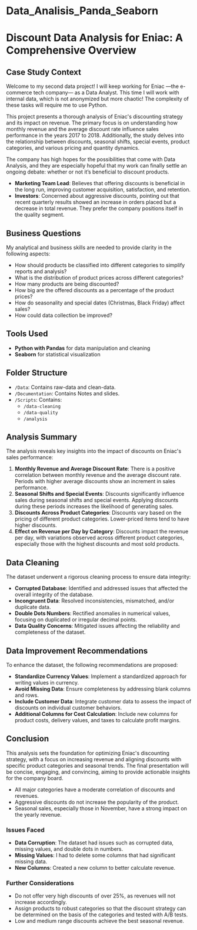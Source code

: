 # Data_Analisis_Panda_Seaborn

# Discount Data Analysis for Eniac: A Comprehensive Overview

## Case Study Context

Welcome to my second data project! I will keep working for Eniac —the e-commerce tech company— as a Data Analyst. This time I will work with internal data, which is not anonymized but more chaotic! The complexity of these tasks will require me to use Python.

This project presents a thorough analysis of Eniac's discounting strategy and its impact on revenue. The primary focus is on understanding how monthly revenue and the average discount rate influence sales performance in the years 2017 to 2018. Additionally, the study delves into the relationship between discounts, seasonal shifts, special events, product categories, and various pricing and quantity dynamics.

The company has high hopes for the possibilities that come with Data Analysis, and they are especially hopeful that my work can finally settle an ongoing debate: whether or not it’s beneficial to discount products.

- **Marketing Team Lead**: Believes that offering discounts is beneficial in the long run, improving customer acquisition, satisfaction, and retention.
- **Investors**: Concerned about aggressive discounts, pointing out that recent quarterly results showed an increase in orders placed but a decrease in total revenue. They prefer the company positions itself in the quality segment.

## Business Questions

My analytical and business skills are needed to provide clarity in the following aspects:

- How should products be classified into different categories to simplify reports and analysis?
- What is the distribution of product prices across different categories?
- How many products are being discounted?
- How big are the offered discounts as a percentage of the product prices?
- How do seasonality and special dates (Christmas, Black Friday) affect sales?
- How could data collection be improved?


## Tools Used

- **Python with Pandas** for data manipulation and cleaning
- **Seaborn** for statistical visualization

## Folder Structure

- `/Data`: Contains raw-data and clean-data.
- `/Documentation`: Contains Notes and slides.
- `/Scripts`: Contains:
  - `/data-cleaning`
  - `/data-quality`
  - `/analysis`


## Analysis Summary

The analysis reveals key insights into the impact of discounts on Eniac's sales performance:

1. **Monthly Revenue and Average Discount Rate**: There is a positive correlation between monthly revenue and the average discount rate. Periods with higher average discounts show an increment in sales performance.
2. **Seasonal Shifts and Special Events**: Discounts significantly influence sales during seasonal shifts and special events. Applying discounts during these periods increases the likelihood of generating sales.
3. **Discounts Across Product Categories**: Discounts vary based on the pricing of different product categories. Lower-priced items tend to have higher discounts.
4. **Effect on Revenue per Day by Category**: Discounts impact the revenue per day, with variations observed across different product categories, especially those with the highest discounts and most sold products.

## Data Cleaning

The dataset underwent a rigorous cleaning process to ensure data integrity:

- **Corrupted Database**: Identified and addressed issues that affected the overall integrity of the database.
- **Incongruent Data**: Resolved inconsistencies, mismatched, and/or duplicate data.
- **Double Dots Numbers**: Rectified anomalies in numerical values, focusing on duplicated or irregular decimal points.
- **Data Quality Concerns**: Mitigated issues affecting the reliability and completeness of the dataset.

## Data Improvement Recommendations

To enhance the dataset, the following recommendations are proposed:

- **Standardize Currency Values**: Implement a standardized approach for writing values in currency.
- **Avoid Missing Data**: Ensure completeness by addressing blank columns and rows.
- **Include Customer Data**: Integrate customer data to assess the impact of discounts on individual customer behaviors.
- **Additional Columns for Cost Calculation**: Include new columns for product costs, delivery values, and taxes to calculate profit margins.


## Conclusion

This analysis sets the foundation for optimizing Eniac's discounting strategy, with a focus on increasing revenue and aligning discounts with specific product categories and seasonal trends. The final presentation will be concise, engaging, and convincing, aiming to provide actionable insights for the company board.

- All major categories have a moderate correlation of discounts and revenues.
- Aggressive discounts do not increase the popularity of the product.
- Seasonal sales, especially those in November, have a strong impact on the yearly revenue.

### Issues Faced

- **Data Corruption**: The dataset had issues such as corrupted data, missing values, and double dots in numbers.
- **Missing Values**: I had to delete some columns that had significant missing data.
- **New Columns**: Created a new column to better calculate revenue.

### Further Considerations

- Do not offer very high discounts of over 25%, as revenues will not increase accordingly.
- Assign products to robust categories so that the discount strategy can be determined on the basis of the categories and tested with A/B tests.
- Low and medium range discounts achieve the best seasonal revenue.
